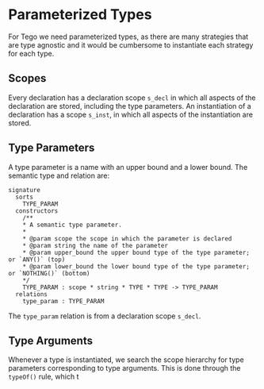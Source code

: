 # Parameterized Types
For Tego we need parameterized types, as there are many strategies that are type agnostic and it would be cumbersome to instantiate each strategy for each type.


## Scopes
Every declaration has a declaration scope `s_decl` in which all aspects of the declaration are stored, including the type parameters. An instantiation of a declaration has a scope `s_inst`, in which all aspects of the instantiation are stored.


## Type Parameters
A type parameter is a name with an upper bound and a lower bound. The semantic type and relation are:

```statix
signature
  sorts
    TYPE_PARAM
  constructors
    /**
    * A semantic type parameter.
    *
    * @param scope the scope in which the parameter is declared
    * @param string the name of the parameter
    * @param upper_bound the upper bound type of the type parameter; or `ANY()` (top)
    * @param lower_bound the lower bound type of the type parameter; or `NOTHING()` (bottom)
    */
    TYPE_PARAM : scope * string * TYPE * TYPE -> TYPE_PARAM
  relations
    type_param : TYPE_PARAM
```

The `type_param` relation is from a declaration scope `s_decl`.


## Type Arguments
Whenever a type is instantiated, we search the scope hierarchy for type parameters corresponding to type arguments.  This is done through the `typeOf()` rule, which t